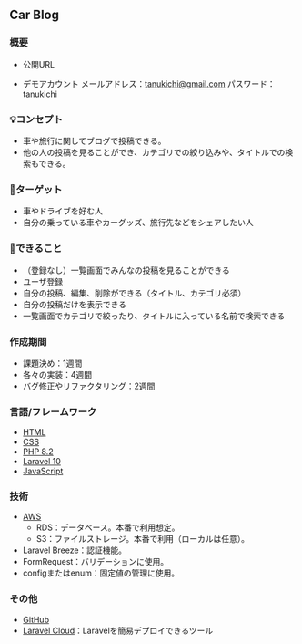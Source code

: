 ## Car Blog

### 概要
- 公開URL
<!-- URl貼り付け -->
- デモアカウント
メールアドレス：tanukichi@gmail.com
パスワード：tanukichi

### 💡コンセプト
- 車や旅行に関してブログで投稿できる。
- 他の人の投稿を見ることができ、カテゴリでの絞り込みや、タイトルでの検索もできる。

### 🎯ターゲット
- 車やドライブを好む人
- 自分の乗っている車やカーグッズ、旅行先などをシェアしたい人

### 🐀できること
- （登録なし）一覧画面でみんなの投稿を見ることができる
- ユーザ登録
- 自分の投稿、編集、削除ができる（タイトル、カテゴリ必須）
- 自分の投稿だけを表示できる
- 一覧画面でカテゴリで絞ったり、タイトルに入っている名前で検索できる

### 作成期間
- 課題決め：1週間
- 各々の実装：4週間
- バグ修正やリファクタリング：2週間

### 言語/フレームワーク
- [HTML](https://developer.mozilla.org/ja/docs/Web/HTML)
- [CSS](https://developer.mozilla.org/ja/docs/Web/CSS)
- [PHP 8.2](https://www.php.net/releases/8.2/ja.php)
- [Laravel 10](https://laravel.com/docs/10.x/releases)
- [JavaScript](https://developer.mozilla.org/ja/docs/Web/JavaScript)

### 技術
- [AWS](https://aws.amazon.com/jp/)
  - RDS：データベース。本番で利用想定。
  - S3：ファイルストレージ。本番で利用（ローカルは任意）。
- Laravel Breeze：認証機能。
- FormRequest：バリデーションに使用。
- configまたはenum：固定値の管理に使用。

### その他
- [GitHub](https://github.co.jp)
- [Laravel Cloud](https://cloud.laravel.com)：Laravelを簡易デプロイできるツール